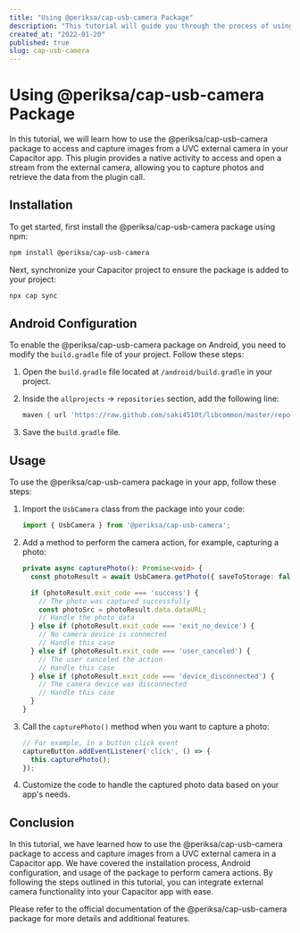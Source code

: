 ```yaml
---
title: "Using @periksa/cap-usb-camera Package"
description: "This tutorial will guide you through the process of using the @periksa/cap-usb-camera package to access and capture images from a UVC external camera in your Capacitor app."
created_at: "2022-01-20"
published: true
slug: cap-usb-camera
---
```


# Using @periksa/cap-usb-camera Package

In this tutorial, we will learn how to use the @periksa/cap-usb-camera package to access and capture images from a UVC external camera in your Capacitor app. This plugin provides a native activity to access and open a stream from the external camera, allowing you to capture photos and retrieve the data from the plugin call.

## Installation

To get started, first install the @periksa/cap-usb-camera package using npm:

```bash
npm install @periksa/cap-usb-camera
```

Next, synchronize your Capacitor project to ensure the package is added to your project:

```bash
npx cap sync
```

## Android Configuration

To enable the @periksa/cap-usb-camera package on Android, you need to modify the `build.gradle` file of your project. Follow these steps:

1. Open the `build.gradle` file located at `/android/build.gradle` in your project.
2. Inside the `allprojects` -> `repositories` section, add the following line:

   ```gradle
   maven { url 'https://raw.github.com/saki4510t/libcommon/master/repository/' }
   ```

3. Save the `build.gradle` file.

## Usage

To use the @periksa/cap-usb-camera package in your app, follow these steps:

1. Import the `UsbCamera` class from the package into your code:

   ```typescript
   import { UsbCamera } from '@periksa/cap-usb-camera';
   ```

2. Add a method to perform the camera action, for example, capturing a photo:

   ```typescript
   private async capturePhoto(): Promise<void> {
     const photoResult = await UsbCamera.getPhoto({ saveToStorage: false });

     if (photoResult.exit_code === 'success') {
       // The photo was captured successfully
       const photoSrc = photoResult.data.dataURL;
       // Handle the photo data
     } else if (photoResult.exit_code === 'exit_no_device') {
       // No camera device is connected
       // Handle this case
     } else if (photoResult.exit_code === 'user_canceled') {
       // The user canceled the action
       // Handle this case
     } else if (photoResult.exit_code === 'device_disconnected') {
       // The camera device was disconnected
       // Handle this case
     }
   }
   ```

3. Call the `capturePhoto()` method when you want to capture a photo:

   ```typescript
   // For example, in a button click event
   captureButton.addEventListener('click', () => {
     this.capturePhoto();
   });
   ```

4. Customize the code to handle the captured photo data based on your app's needs.

## Conclusion

In this tutorial, we have learned how to use the @periksa/cap-usb-camera package to access and capture images from a UVC external camera in a Capacitor app. We have covered the installation process, Android configuration, and usage of the package to perform camera actions. By following the steps outlined in this tutorial, you can integrate external camera functionality into your Capacitor app with ease.

Please refer to the official documentation of the @periksa/cap-usb-camera package for more details and additional features.
